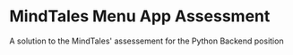 # MindTales Menu App Assessment
A solution to the MindTales' assessement for the Python Backend position
